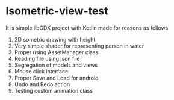 # Isometric-view-test

It is simple libGDX project with Kotlin made for reasons as follows
  
  1. 2D sometric drawing with height
  2. Very simple shader for representing person in water
  3. Proper using AssetManager class
  4. Reading file using json file
  5. Segregation of models and views
  6. Mouse click interface
  7. Proper Save and Load for android
  8. Undo and Redo action
  9. Testing custom animation class
